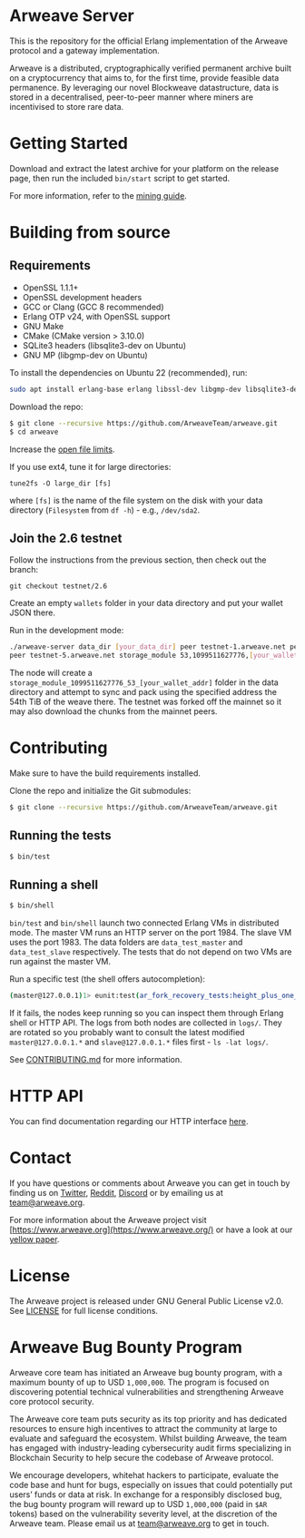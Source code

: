 # Arweave Server

This is the repository for the official Erlang implementation of the Arweave
protocol and a gateway implementation.

Arweave is a distributed, cryptographically verified permanent archive built
on a cryptocurrency that aims to, for the first time, provide feasible data
permanence. By leveraging our novel Blockweave datastructure, data is stored
in a decentralised, peer-to-peer manner where miners are incentivised to
store rare data.

# Getting Started

Download and extract the latest archive for your platform on the release
page, then run the included `bin/start` script to get started.

For more information, refer to the [mining guide](https://docs.arweave.org/info/mining/mining-guide).

# Building from source

## Requirements

- OpenSSL 1.1.1+
- OpenSSL development headers
- GCC or Clang (GCC 8 recommended)
- Erlang OTP v24, with OpenSSL support
- GNU Make
- CMake (CMake version > 3.10.0)
- SQLite3 headers (libsqlite3-dev on Ubuntu)
- GNU MP (libgmp-dev on Ubuntu)

To install the dependencies on Ubuntu 22 (recommended), run:

```sh
sudo apt install erlang-base erlang libssl-dev libgmp-dev libsqlite3-dev make cmake gcc g++
```

Download the repo:

```sh
$ git clone --recursive https://github.com/ArweaveTeam/arweave.git
$ cd arweave
```

Increase the [open file
limits](https://docs.arweave.org/info/mining/mining-guide#preparation-file-descriptors-limit).

If you use ext4, tune it for large directories:

```
tune2fs -O large_dir [fs]
```
where `[fs]` is the name of the file system on the disk with your data directory (`Filesystem` from `df -h`) - e.g., `/dev/sda2`.

## Join the 2.6 testnet

Follow the instructions from the previous section, then check out the branch:

```
git checkout testnet/2.6
```

Create an empty `wallets` folder in your data directory and put your wallet JSON there.

Run in the development mode:

```sh
./arweave-server data_dir [your_data_dir] peer testnet-1.arweave.net peer testnet-3.arweave.net
peer testnet-5.arweave.net storage_module 53,1099511627776,[your_wallet_addr] mining_addr [your_wallet_addr] mine debug
```

The node will create a `storage_module_1099511627776_53_[your_wallet_addr]` folder in the
data directory and attempt to sync and pack using the specified address the 54th TiB of the weave there. The testnet was forked off the mainnet so it may also download the chunks from the mainnet peers.

# Contributing

Make sure to have the build requirements installed.

Clone the repo and initialize the Git submodules:

```sh
$ git clone --recursive https://github.com/ArweaveTeam/arweave.git
```

## Running the tests

```sh
$ bin/test
```

## Running a shell

```sh
$ bin/shell
```

`bin/test` and `bin/shell` launch two connected Erlang VMs in distributed mode. The master VM runs an HTTP server on the port 1984. The slave VM uses the port 1983. The data folders are `data_test_master` and `data_test_slave` respectively. The tests that do not depend on two VMs are run against the master VM.

Run a specific test (the shell offers autocompletion):

```sh
(master@127.0.0.1)1> eunit:test(ar_fork_recovery_tests:height_plus_one_fork_recovery_test_()).
```

If it fails, the nodes keep running so you can inspect them through Erlang shell or HTTP API.
The logs from both nodes are collected in `logs/`. They are rotated so you probably want to
consult the latest modified `master@127.0.0.1.*` and `slave@127.0.0.1.*` files first - `ls -lat
logs/`.

See [CONTRIBUTING.md](CONTRIBUTING.md) for more information.

# HTTP API

You can find documentation regarding our HTTP interface [here](http_iface_docs.md).

# Contact

If you have questions or comments about Arweave you can get in touch by
finding us on [Twitter](https://twitter.com/ArweaveTeam/), [Reddit](https://www.reddit.com/r/arweave), [Discord](https://discord.gg/DjAFMJc) or by
emailing us at team@arweave.org.


For more information about the Arweave project visit [https://www.arweave.org](https://www.arweave.org/)
or have a look at our [yellow paper](https://www.arweave.org/files/arweave-yellowpaper.pdf).

# License

The Arweave project is released under GNU General Public License v2.0.
See [LICENSE](LICENSE.md) for full license conditions.

# Arweave Bug Bounty Program

Arweave core team has initiated an Arweave bug bounty program, with a maximum bounty of up to USD `1,000,000`. The program is focused on discovering potential technical vulnerabilities and strengthening Arweave core protocol security.

The Arweave core team puts security as its top priority and has dedicated resources to ensure high incentives to attract the community at large to evaluate and safeguard the ecosystem. Whilst building Arweave, the team has engaged with industry-leading cybersecurity audit firms specializing in Blockchain Security to help secure the codebase of Arweave protocol.

We encourage developers, whitehat hackers to participate, evaluate the code base and hunt for bugs, especially on issues that could potentially put users’ funds or data at risk. In exchange for a responsibly disclosed bug, the bug bounty program will reward up to USD `1,000,000` (paid in `$AR` tokens) based on the vulnerability severity level, at the discretion of the Arweave team. Please email us at team@arweave.org to get in touch.
